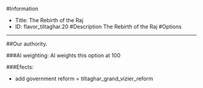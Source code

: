 #Information
 - Title: The Rebirth of the Raj
 - ID: flavor_tiltaghar.20
#Description
The Rebirth of the Raj
#Options

___
##Our authority.

###AI weighting:
AI weights this option at 100


###Efects:<ul><li>add government reform = tiltaghar_grand_vizier_reform</li></ul>
